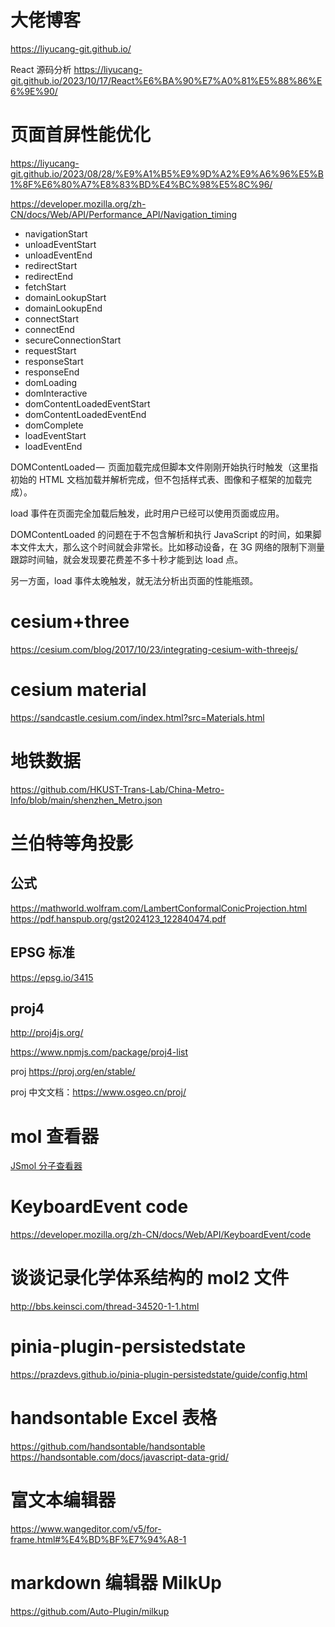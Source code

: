 # 大佬博客

https://liyucang-git.github.io/

React 源码分析
https://liyucang-git.github.io/2023/10/17/React%E6%BA%90%E7%A0%81%E5%88%86%E6%9E%90/

# 页面首屏性能优化

https://liyucang-git.github.io/2023/08/28/%E9%A1%B5%E9%9D%A2%E9%A6%96%E5%B1%8F%E6%80%A7%E8%83%BD%E4%BC%98%E5%8C%96/

https://developer.mozilla.org/zh-CN/docs/Web/API/Performance_API/Navigation_timing

- navigationStart
- unloadEventStart
- unloadEventEnd
- redirectStart
- redirectEnd
- fetchStart
- domainLookupStart
- domainLookupEnd
- connectStart
- connectEnd
- secureConnectionStart
- requestStart
- responseStart
- responseEnd
- domLoading
- domInteractive
- domContentLoadedEventStart
- domContentLoadedEventEnd
- domComplete
- loadEventStart
- loadEventEnd

DOMContentLoaded —  页面加载完成但脚本文件刚刚开始执行时触发（这里指初始的 HTML 文档加载并解析完成，但不包括样式表、图像和子框架的加载完成）。

load 事件在页面完全加载后触发，此时用户已经可以使用页面或应用。

DOMContentLoaded 的问题在于不包含解析和执行 JavaScript 的时间，如果脚本文件太大，那么这个时间就会非常长。比如移动设备，在 3G 网络的限制下测量跟踪时间轴，就会发现要花费差不多十秒才能到达 load 点。

另一方面，load 事件太晚触发，就无法分析出页面的性能瓶颈。

# cesium+three

https://cesium.com/blog/2017/10/23/integrating-cesium-with-threejs/

# cesium material

https://sandcastle.cesium.com/index.html?src=Materials.html

# 地铁数据

https://github.com/HKUST-Trans-Lab/China-Metro-Info/blob/main/shenzhen_Metro.json

# 兰伯特等角投影

## 公式

https://mathworld.wolfram.com/LambertConformalConicProjection.html
https://pdf.hanspub.org/gst2024123_122840474.pdf

## EPSG 标准

https://epsg.io/3415

## proj4

http://proj4js.org/

https://www.npmjs.com/package/proj4-list

proj
https://proj.org/en/stable/

proj 中文文档：https://www.osgeo.cn/proj/

# mol 查看器

[JSmol 分子查看器](https://lampz.tugraz.at/~hadley/ss1/molecules/moleculeviewer/viewer.php)

# KeyboardEvent code

https://developer.mozilla.org/zh-CN/docs/Web/API/KeyboardEvent/code

# 谈谈记录化学体系结构的 mol2 文件

http://bbs.keinsci.com/thread-34520-1-1.html

# pinia-plugin-persistedstate

https://prazdevs.github.io/pinia-plugin-persistedstate/guide/config.html

# handsontable Excel 表格

https://github.com/handsontable/handsontable
https://handsontable.com/docs/javascript-data-grid/

# 富文本编辑器

https://www.wangeditor.com/v5/for-frame.html#%E4%BD%BF%E7%94%A8-1

# markdown 编辑器 MilkUp

https://github.com/Auto-Plugin/milkup
